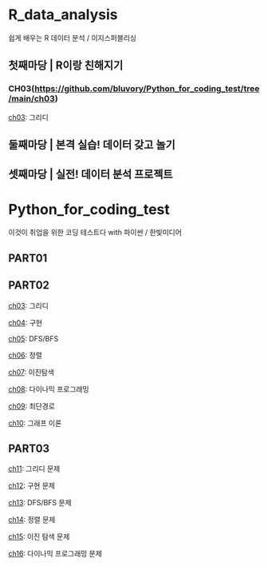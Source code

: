 # R_data_analysis
쉽게 배우는 R 데이터 분석 / 이지스퍼블리싱

## 첫째마당 | R이랑 친해지기

### CH03(https://github.com/bluvory/Python_for_coding_test/tree/main/ch03)
[ch03](https://github.com/bluvory/Python_for_coding_test/tree/main/ch03): 그리디

## 둘째마당 | 본격 실습! 데이터 갖고 놀기

## 셋째마당 | 실전! 데이터 분석 프로젝트

# Python_for_coding_test
이것이 취업을 위한 코딩 테스트다 with 파이썬 / 한빛미디어


## PART01

## PART02
[ch03](https://github.com/bluvory/Python_for_coding_test/tree/main/ch03): 그리디

[ch04](https://github.com/bluvory/Python_for_coding_test/tree/main/ch04): 구현

[ch05](https://github.com/bluvory/Python_for_coding_test/tree/main/ch05): DFS/BFS

[ch06](https://github.com/bluvory/Python_for_coding_test/tree/main/ch06): 정렬

[ch07](https://github.com/bluvory/Python_for_coding_test/tree/main/ch07): 이진탐색

[ch08](https://github.com/bluvory/Python_for_coding_test/tree/main/ch08): 다이나믹 프로그래밍

[ch09](https://github.com/bluvory/Python_for_coding_test/tree/main/ch09): 최단경로

[ch10](https://github.com/bluvory/Python_for_coding_test/tree/main/ch10): 그래프 이론

## PART03
[ch11](https://github.com/bluvory/Python_for_coding_test/tree/main/ch11): 그리디 문제

[ch12](https://github.com/bluvory/Python_for_coding_test/tree/main/ch12): 구현 문제

[ch13](https://github.com/bluvory/Python_for_coding_test/tree/main/ch13): DFS/BFS 문제

[ch14](https://github.com/bluvory/Python_for_coding_test/tree/main/ch14): 정렬 문제

[ch15](https://github.com/bluvory/Python_for_coding_test/tree/main/ch15): 이진 탐색 문제

[ch16](https://github.com/bluvory/Python_for_coding_test/tree/main/ch16): 다이나믹 프로그래밍 문제

